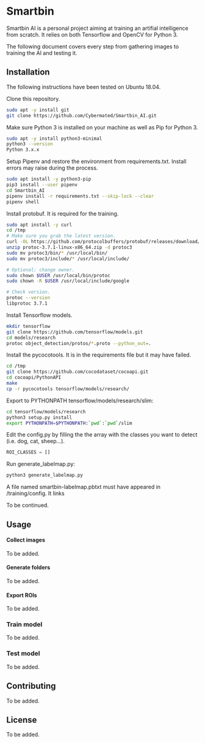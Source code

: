 # Smartbin
Smartbin AI is a personal project aiming at training an artifial intelligence from scratch.
It relies on both Tensorflow and OpenCV for Python 3.

The following document covers every step from gathering images to training the AI and testing it.

## Installation
The following instructions have been tested on Ubuntu 18.04.

Clone this repository.

```bash
sudo apt -y install git
git clone https://github.com/Cybermated/Smartbin_AI.git
```

Make sure Python 3 is installed on your machine as well as Pip for Python 3.
```bash
sudo apt -y install python3-minimal
python3 --version
Python 3.x.x
```

Setup Pipenv and restore the environment from requirements.txt. Install errors may raise during the process.
```bash
sudo apt install -y python3-pip
pip3 install --user pipenv
cd Smartbin_AI
pipenv install -r requirements.txt --skip-lock --clear
pipenv shell
```

Install protobuf. It is required for the training.
```bash
sudo apt install -y curl
cd /tmp
# Make sure you grab the latest version.
curl -OL https://github.com/protocolbuffers/protobuf/releases/download/v3.7.1/protoc-3.7.1-linux-x86_64.zip
unzip protoc-3.7.1-linux-x86_64.zip -d protoc3
sudo mv protoc3/bin/* /usr/local/bin/
sudo mv protoc3/include/* /usr/local/include/

# Optional: change owner.
sudo chown $USER /usr/local/bin/protoc
sudo chown -R $USER /usr/local/include/google

# Check version.
protoc --version
libprotoc 3.7.1
```

Install Tensorflow models.
```bash
mkdir tensorflow
git clone https://github.com/tensorflow/models.git
cd models/research
protoc object_detection/protos/*.proto --python_out=.
```

Install the pycocotools. It is in the requirements file but it may have failed.
```bash
cd /tmp
git clone https://github.com/cocodataset/cocoapi.git
cd cocoapi/PythonAPI
make
cp -r pycocotools tensorflow/models/research/
```

Export to PYTHONPATH tensorflow/models/research/slim:
```bash
cd tensorflow/models/research
python3 setup.py install
export PYTHONPATH=$PYTHONPATH:`pwd`:`pwd`/slim
```

Edit the config.py by filling the the array with the classes you want to detect (i.e. dog, cat, sheep...).
```python
ROI_CLASSES = []
```

Run generate_labelmap.py:
```bash
python3 generate_labelmap.py
```

A file named smartbin-labelmap.pbtxt must have appeared in /training/config. It links

To be continued.

## Usage
#### Collect images

To be added.

#### Generate folders

To be added.

#### Export ROIs

To be added.

### Train model

To be added.

### Test model

To be added.

## Contributing

To be added.

## License

To be added.
